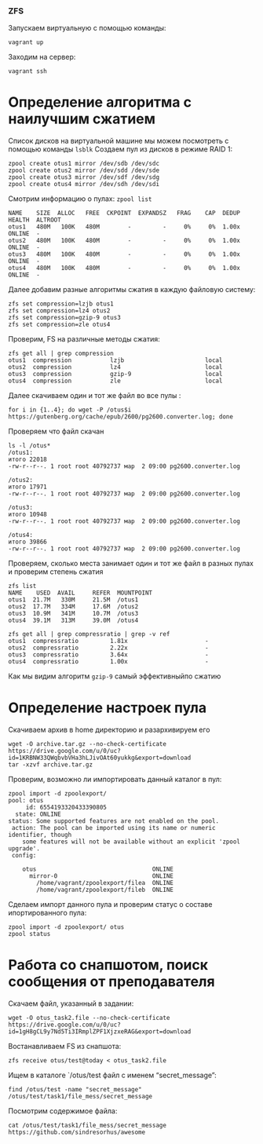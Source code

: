 ### ZFS
Запускаем виртуальную с помощью команды:
```
vagrant up
```
Заходим на сервер:
```
vagrant ssh
```
# Определение алгоритма с наилучшим сжатием
Список дисков на виртуальной машине мы можем посмотреть с помощью команды `lsblk`
Создаем пул из дисков в режиме RAID 1:
```
zpool create otus1 mirror /dev/sdb /dev/sdc
zpool create otus2 mirror /dev/sdd /dev/sde
zpool create otus3 mirror /dev/sdf /dev/sdg
zpool create otus4 mirror /dev/sdh /dev/sdi
```
Смотрим информацию о пулах: `zpool list`
```
NAME    SIZE  ALLOC   FREE  CKPOINT  EXPANDSZ   FRAG    CAP  DEDUP    HEALTH  ALTROOT
otus1   480M   100K   480M        -         -     0%     0%  1.00x    ONLINE  -
otus2   480M   100K   480M        -         -     0%     0%  1.00x    ONLINE  -
otus3   480M   100K   480M        -         -     0%     0%  1.00x    ONLINE  -
otus4   480M   100K   480M        -         -     0%     0%  1.00x    ONLINE  -
```
Далее добавим разные алгоритмы сжатия в каждую файловую систему:
```
zfs set compression=lzjb otus1
zfs set compression=lz4 otus2
zfs set compression=gzip-9 otus3
zfs set compression=zle otus4
```
Проверим, FS на различные методы сжатия: 
```
zfs get all | grep compression
otus1  compression           lzjb                       local
otus2  compression           lz4                        local
otus3  compression           gzip-9                     local
otus4  compression           zle                        local

```
Далее скачиваем один и тот же файл во все пулы :
```
for i in {1..4}; do wget -P /otus$i https://gutenberg.org/cache/epub/2600/pg2600.converter.log; done
```
Проверяем что файл скачан
```
ls -l /otus*
/otus1:
итого 22018
-rw-r--r--. 1 root root 40792737 мар  2 09:00 pg2600.converter.log

/otus2:
итого 17971
-rw-r--r--. 1 root root 40792737 мар  2 09:00 pg2600.converter.log

/otus3:
итого 10948
-rw-r--r--. 1 root root 40792737 мар  2 09:00 pg2600.converter.log

/otus4:
итого 39866
-rw-r--r--. 1 root root 40792737 мар  2 09:00 pg2600.converter.log
```
Проверяем,  сколько места занимает один и тот же файл в разных пулах и проверим степень сжатия
```
zfs list
NAME    USED  AVAIL     REFER  MOUNTPOINT
otus1  21.7M   330M     21.5M  /otus1
otus2  17.7M   334M     17.6M  /otus2
otus3  10.9M   341M     10.7M  /otus3
otus4  39.1M   313M     39.0M  /otus4
```
```
zfs get all | grep compressratio | grep -v ref
otus1  compressratio         1.81x                      -
otus2  compressratio         2.22x                      -
otus3  compressratio         3.64x                      -
otus4  compressratio         1.00x                      -
```
Как мы видим алгоритм `gzip-9` самый эффективныйпо сжатию
# Определение настроек пула
Скачиваем архив в home директорию и разархивируем его
```
wget -O archive.tar.gz --no-check-certificate https://drive.google.com/u/0/uc?id=1KRBNW33QWqbvbVHa3hLJivOAt60yukkg&export=download
tar -xzvf archive.tar.gz

```
Проверим, возможно ли импортировать данный каталог в пул:
```
zpool import -d zpoolexport/
pool: otus
     id: 6554193320433390805
  state: ONLINE
status: Some supported features are not enabled on the pool.
 action: The pool can be imported using its name or numeric identifier, though
	some features will not be available without an explicit 'zpool upgrade'.
 config:

	otus                                 ONLINE
	  mirror-0                           ONLINE
	    /home/vagrant/zpoolexport/filea  ONLINE
	    /home/vagrant/zpoolexport/fileb  ONLINE
```

Cделаем импорт данного пула и проверим статус о составе ипортированного пула:
```
zpool import -d zpoolexport/ otus
zpool status
```
# Работа со снапшотом, поиск сообщения от преподавателя
Скачаем файл, указанный в задании:
```
wget -O otus_task2.file --no-check-certificate https://drive.google.com/u/0/uc?id=1gH8gCL9y7Nd5Ti3IRmplZPF1XjzxeRAG&export=download
```
Востанавливаем FS из снапшота:
```
zfs receive otus/test@today < otus_task2.file
```
Ищем в каталоге `/otus/test файл с именем “secret_message”:
```
find /otus/test -name "secret_message" 
/otus/test/task1/file_mess/secret_message
```
Посмотрим содержимое файла:
```
cat /otus/test/task1/file_mess/secret_message
https://github.com/sindresorhus/awesome
```

